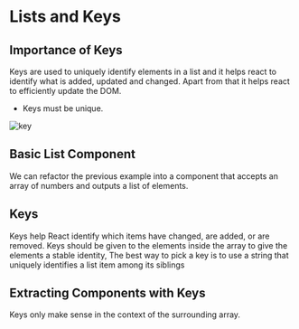 # Lists and Keys

## Importance of Keys

Keys are used to uniquely identify elements in a list and it helps react to identify what is added, updated and changed. Apart from that it helps react to efficiently update the DOM.

- Keys must be unique.

![key](https://miro.medium.com/max/1400/1*jXcxoFPC8h7XewhXm9V7Sg.png)

## Basic List Component

We can refactor the previous example into
a component that accepts an array of numbers and outputs a list of elements.

## Keys

Keys help React identify which items have changed, are added, or are removed. Keys should be given to the elements inside the array to give the elements a stable identity, The best way to pick a key is to use a string that uniquely identifies a list item among its siblings

## Extracting Components with Keys

Keys only make sense in the context of the surrounding array.
